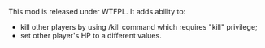 This mod is released under WTFPL.
It adds ability to:
- kill other players by using /kill command which requires "kill" privilege;
- set other player's HP to a different values.
